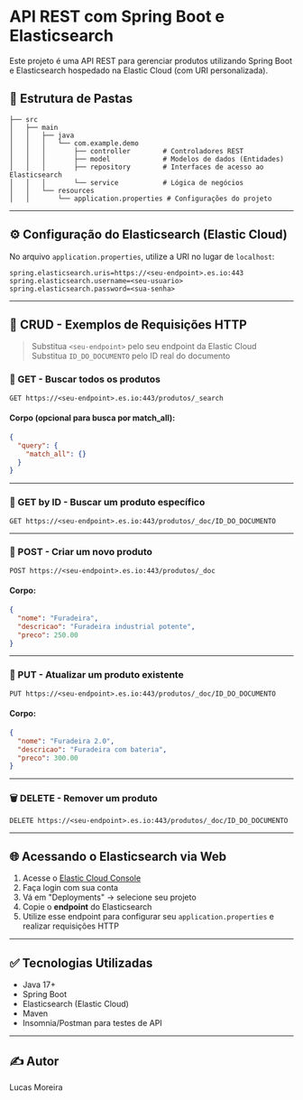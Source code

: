 
# API REST com Spring Boot e Elasticsearch

Este projeto é uma API REST para gerenciar produtos utilizando Spring Boot e Elasticsearch hospedado na Elastic Cloud (com URI personalizada).

## 🔖 Estrutura de Pastas

```
├── src
│   ├── main
│   │   ├── java
│   │   │   └── com.example.demo
│   │   │       ├── controller        # Controladores REST
│   │   │       ├── model             # Modelos de dados (Entidades)
│   │   │       ├── repository        # Interfaces de acesso ao Elasticsearch
│   │   │       └── service           # Lógica de negócios
│   │   └── resources
│   │       └── application.properties # Configurações do projeto
```

---

## ⚙️ Configuração do Elasticsearch (Elastic Cloud)

No arquivo `application.properties`, utilize a URI no lugar de `localhost`:

```properties
spring.elasticsearch.uris=https://<seu-endpoint>.es.io:443
spring.elasticsearch.username=<seu-usuario>
spring.elasticsearch.password=<sua-senha>
```

---

## 🧩 CRUD - Exemplos de Requisições HTTP

> Substitua `<seu-endpoint>` pelo seu endpoint da Elastic Cloud  
> Substitua `ID_DO_DOCUMENTO` pelo ID real do documento

### 📘 GET - Buscar todos os produtos

```
GET https://<seu-endpoint>.es.io:443/produtos/_search
```

#### Corpo (opcional para busca por match_all):
```json
{
  "query": {
    "match_all": {}
  }
}
```

---

### 📗 GET by ID - Buscar um produto específico

```
GET https://<seu-endpoint>.es.io:443/produtos/_doc/ID_DO_DOCUMENTO
```

---

### 📙 POST - Criar um novo produto

```
POST https://<seu-endpoint>.es.io:443/produtos/_doc
```

#### Corpo:
```json
{
  "nome": "Furadeira",
  "descricao": "Furadeira industrial potente",
  "preco": 250.00
}
```

---

### 📒 PUT - Atualizar um produto existente

```
PUT https://<seu-endpoint>.es.io:443/produtos/_doc/ID_DO_DOCUMENTO
```

#### Corpo:
```json
{
  "nome": "Furadeira 2.0",
  "descricao": "Furadeira com bateria",
  "preco": 300.00
}
```

---

### 🗑️ DELETE - Remover um produto

```
DELETE https://<seu-endpoint>.es.io:443/produtos/_doc/ID_DO_DOCUMENTO
```

---

## 🌐 Acessando o Elasticsearch via Web

1. Acesse o [Elastic Cloud Console](https://cloud.elastic.co/)
2. Faça login com sua conta
3. Vá em "Deployments" → selecione seu projeto
4. Copie o **endpoint** do Elasticsearch
5. Utilize esse endpoint para configurar seu `application.properties` e realizar requisições HTTP

---

## ✅ Tecnologias Utilizadas

- Java 17+
- Spring Boot
- Elasticsearch (Elastic Cloud)
- Maven
- Insomnia/Postman para testes de API

---

## ✍️ Autor

Lucas Moreira
